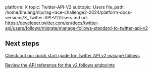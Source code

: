 platform: X
topic: Twitter-API-V2
subtopic: Users
file_path: /home/bhuang/nlp/rag-race-challenge2-2024/platform-docs-versions/X_Twitter-API-V2/Users.md
url: https://developer.twitter.com/en/docs/twitter-api/users/follows/migrate/manage-follows-standard-to-twitter-api-v2

## Next steps

[Check out our quick start guide for Twitter API v2 manage follows](https://developer.twitter.com/en/docs/twitter-api/users/follows/quick-start/manage-follows "Check out our quick start guide for Twitter API v2 manage follows")

[Review the API reference for the v2 follows endpoints](https://developer.twitter.com/en/docs/twitter-api/users/follows/api-reference "Review the API reference for the v2 follows endpoints")